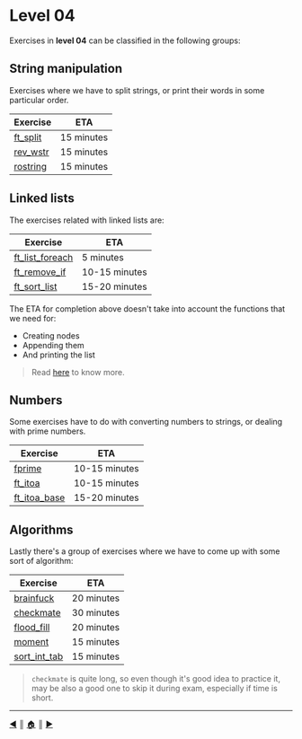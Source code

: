 # Level 04
Exercises in **level 04** can be classified in the following groups:

## String manipulation
Exercises where we have to split strings, or print their words in some particular order.

Exercise                | ETA
------------------------|----------
[ft_split](./strings/ft_split.md)   | 15 minutes
[rev_wstr](./strings/rev_wstr.md)   | 15 minutes
[rostring](./strings/rostring.md)   | 15 minutes

## Linked lists
The exercises related with linked lists are:

Exercise                | ETA
------------------------|----------
[ft_list_foreach](./lists/ft_list_foreach.md)	| 5 minutes
[ft_remove_if](./lists/ft_list_remove_if.md)	| 10-15 minutes
[ft_sort_list](./lists/ft_sort_list.md)			| 15-20 minutes

The ETA for completion above doesn't take into account the functions that we need for:

* Creating nodes
* Appending them
* And printing the list

> Read [here](./lists/lists.md) to know more.

## Numbers
Some exercises have to do with converting numbers to strings, or dealing with prime numbers.

Exercise                | ETA
------------------------|----------
[fprime](./numbers/fprime.md)               | 10-15 minutes
[ft_itoa](./numbers/ft_itoa.md)             | 10-15 minutes
[ft_itoa_base](./numbers/ft_itoa_base.md)    | 15-20 minutes

## Algorithms
Lastly there's a group of exercises where we have to come up with some sort of algorithm:

Exercise                | ETA
------------------------|----------
[brainfuck](./algorithms/brainfuck.md)          | 20 minutes
[checkmate](./algorithms/checkmate.md)          | 30 minutes
[flood_fill](./algorithms/flood_fill.md)        | 20 minutes
[moment](./algorithms/moment.md)                | 15 minutes
[sort_int_tab](./algorithms/sort_int_tab.md)    | 15 minutes

> `checkmate` is quite long, so even though it's good idea to practice it, may be also a good one to skip it during exam, especially if time is short.

---
[:arrow_backward:][back] ║ [:house:][home] ║ [:arrow_forward:][next]

<!-- navigation -->
[home]: ../../README.md
[back]: ../../README.md
[next]: ../05/index.md